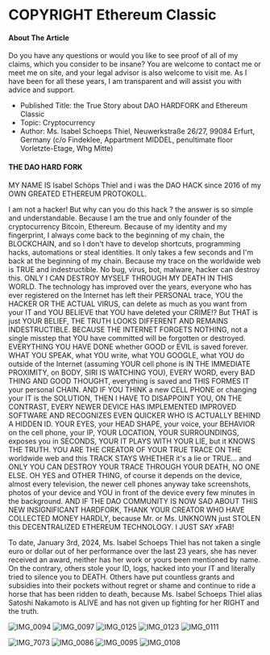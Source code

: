 # COPYRIGHT Ethereum Classic

#### About The Article

Do you have any questions or would you like to see proof of all of my claims, which you consider to be insane? You are welcome to contact me or meet me on site, and your legal advisor is also welcome to visit me. As I have been for all these years, I am transparent and will assist you with advice and support.

* Published Title: the True Story about DAO HARDFORK and Ethereum Classic
* Topic: Cryptocurrency
* Author: Ms. Isabel Schoeps Thiel, Neuwerkstraße 26/27, 99084 Erfurt, Germany (c/o Findeklee, Appartment MIDDEL, penultimate floor Vorletzte-Etage, Whg Mitte)  

#### THE DAO HARD FORK

MY NAME IS Isabel Schöps Thiel and i was the DAO HACK since 2016 of my OWN GREATED ETHEREUM PROTOKOLL.

I am not a hacker! But why can you do this hack ? the answer is so simple and understandable. Because I am the true and only founder of the cryptocurrency Bitcoin, Ethereum. Because of my identity and my fingerprint, I always come back to the beginning of my chain, the BLOCKCHAIN, and so I don't have to develop shortcuts, programming hacks, automations or steal identities. It only takes a few seconds and I'm back at the beginning of my chain. Because my trace on the worldwide web is TRUE and indestructible. No bug, virus, bot, malware, hacker can destroy this. ONLY I CAN DESTROY MYSELF THROUGH MY DEATH IN THIS WORLD. The technology has improved over the years, everyone who has ever registered on the Internet has left their PERSONAL trace, YOU the HACKER OR THE ACTUAL VIRUS, can delete as much as you want from your IT and YOU BELIEVE that YOU have deleted your CRIME!? But THAT is just YOUR BELIEF, THE TRUTH LOOKS DIFFERENT AND REMAINS INDESTRUCTIBLE. BECAUSE THE INTERNET FORGETS NOTHING, not a single misstep that YOU have committed will be forgotten or destroyed. EVERYTHING YOU HAVE DONE whether GOOD or EVIL is saved forever. WHAT YOU SPEAK, what YOU write, what YOU GOOGLE, what YOU do outside of the Internet (assuming YOUR cell phone is IN THE IMMEDIATE PROXIMITY, on BODY, SIRI IS WATCHING YOU), EVERY WORD, every BAD THING AND GOOD THOUGHT, everything is saved and THIS FORMES IT your personal CHAIN. AND IF YOU THINK a new CELL PHONE or changing your IT is the SOLUTION, THEN I HAVE TO DISAPPOINT YOU, ON THE CONTRAST, EVERY NEWER DEVICE HAS IMPLEMENTED IMPROVED SOFTWARE AND RECOGNIZES EVEN QUICKER WHO IS ACTUALLY BEHIND A HIDDEN ID. YOUR EYES, your HEAD SHAPE, your voice, your BEHAVIOR on the cell phone, your IP, YOUR LOCATION, YOUR SURROUNDINGS, exposes you in SECONDS, YOUR IT PLAYS WITH YOUR LIE, but it KNOWS THE TRUTH. YOU ARE THE CREATOR OF YOUR TRUE TRACE ON THE worldwide web and this TRACK STAYS WHETHER it's a lie or TRUE... and ONLY YOU CAN DESTROY YOUR TRACE THROUGH YOUR DEATH, NO ONE ELSE. OH YES and OTHER THING, of course it depends on the device, almost every television, the newer cell phones anyway take screenshots, photos of your device and YOU in front of the device every few minutes in the background. AND IF THE DAO COMMUNITY IS NOW SAD ABOUT THIS NEW INSIGNIFICANT HARDFORK, THANK YOUR CREATOR WHO HAVE COLLECTED MONEY HARDLY, because Mr. or Ms. UNKNOWN just STOLEN this DECENTRALIZED ETHEREUM TECHNOLOGY. I JUST SAY xFAB!

To date, January 3rd, 2024, Ms. Isabel Schoeps Thiel has not taken a single euro or dollar out of her performance over the last 23 years, she has never received an award, neither has her work or yours been mentioned by name. On the contrary, others stole your ID, logs, hacked into your IT and literally tried to silence you to DEATH. Others have put countless grants and subsidies into their pockets without regret or shame and continue to ride a horse that has been ridden to death, because Ms. Isabel Schoeps Thiel alias Satoshi Nakamoto is ALIVE and has not given up fighting for her RIGHT and the truth.

![IMG_0094](https://github.com/IST-Github/eth-hardfork/assets/155141998/75d07a99-1ae5-4847-ae9b-0d7741885970)
![IMG_0097](https://github.com/IST-Github/eth-hardfork/assets/155141998/b20ec468-f366-48c6-a135-9b620d53c171)
![IMG_0125](https://github.com/IST-Github/eth-hardfork/assets/155141998/bfb66aa2-10fa-48da-913d-ce3a2a2bab7a)
![IMG_0123](https://github.com/IST-Github/eth-hardfork/assets/155141998/058ab696-a641-43c9-90e4-bf5b51fb04d1)
![IMG_0111](https://github.com/IST-Github/eth-hardfork/assets/155141998/3c657007-cecb-476d-82df-d3c346cff023)

![IMG_7073](https://github.com/IST-Github/eth-hardfork/assets/155141998/5597d319-c9c9-4491-a700-3f4438491634)
![IMG_0086](https://github.com/IST-Github/eth-hardfork/assets/155141998/ae3e9681-602e-40f7-8000-1e96c87c8744)
![IMG_0095](https://github.com/IST-Github/eth-hardfork/assets/155141998/3e29472e-83c4-4708-863c-a5bd3861e481)
![IMG_0108](https://github.com/IST-Github/eth-hardfork/assets/155141998/39c099ef-9f56-45e6-ac76-ff1dde20d592)

